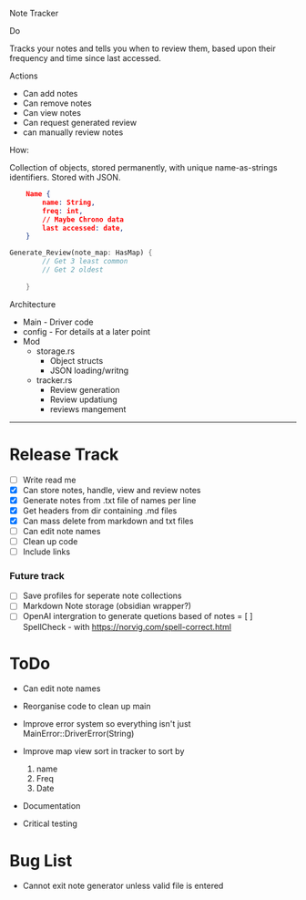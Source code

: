 Note Tracker

Do

Tracks your notes and tells you when to review them, based upon their
frequency and time since last accessed.

Actions

- Can add notes
- Can remove notes
- Can view notes
- Can request generated review
- can manually review notes

How:

Collection of objects, stored permanently, with unique name-as-strings identifiers. Stored with JSON.

```json
	Name {
		name: String,
		freq: int,
		// Maybe Chrono data
		last accessed: date,
	}
```	

```Rust
Generate_Review(note_map: HasMap) {
		// Get 3 least common
		// Get 2 oldest
	
	}
```

Architecture
- Main - Driver code
- config - For details at a later point
- Mod
    - storage.rs
        - Object structs
        - JSON loading/writng
    - tracker.rs
        - Review generation
        - Review updatiung
        - reviews mangement
---        
# Release Track
- [ ] Write read me
- [x] Can store notes, handle, view and review notes
- [x] Generate notes from .txt file of names per line
- [X] Get headers from dir containing .md files
- [X] Can mass delete from markdown and txt files
- [ ] Can edit note names
- [ ] Clean up code
- [ ] Include links
### Future track
- [ ] Save profiles for seperate note collections
- [ ] Markdown Note storage (obsidian wrapper?)
- [ ] OpenAI intergration to generate quetions based of notes
= [ ] SpellCheck - with https://norvig.com/spell-correct.html

# ToDo
- Can edit note names
- Reorganise code to clean up main
- Improve error system so everything isn't just MainError::DriverError(String)

- Improve map view sort in tracker to sort by 
	1. name
	2. Freq
	3. Date
- Documentation
- Critical testing
# Bug List
- Cannot exit note generator unless valid file is entered
